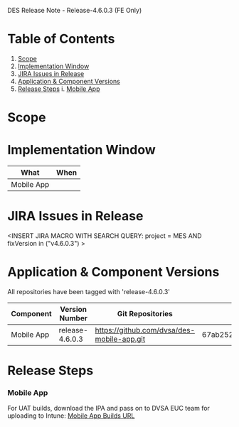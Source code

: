 
DES Release Note - Release-4.6.0.3 (FE Only)
# Table of Contents
1. [Scope](#Scope)
2. [Implementation Window](#Implementation-Window)
3. [JIRA Issues in Release](#JIRA-Issues-in-Release)
4. [Application & Component Versions](#Application-&-Component-Versions)
5. [Release Steps](#Release-Steps)
i. [Mobile App](#Mobile-App)

# Scope
<INSERT ADDITIONAL INFORMATION>

# Implementation Window
| What | When |
| --- | --- |
| Mobile App | <INSERT ADDITIONAL INFORMATION> |

# JIRA Issues in Release
<INSERT JIRA MACRO WITH SEARCH QUERY: 
project = MES AND fixVersion in ("v4.6.0.3") >

# Application & Component Versions
All repositories have been tagged with 'release-4.6.0.3'

| Component | Version Number | Git Repositories | Git Commit |
| --- | --- | --- | --- |
| Mobile App | release-4.6.0.3 | https://github.com/dvsa/des-mobile-app.git | 67ab252c55c3ef6e9cb0c621dfb02d1e5aacf484 |

# Release Steps
### Mobile App
For UAT builds, download the IPA and pass on to DVSA EUC team for uploading to Intune:
[Mobile App Builds URL](http://jenkins.mobile.mgmt.mes.dvsacloud.uk:8080/job/des_mobile-app_build/)

